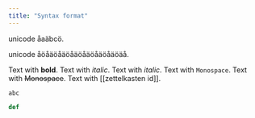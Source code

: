 ```yaml
---
title: "Syntax format"
---
```


unicode åaäbcö.

unicode åöåäöåäöåäöåäöåäöåäöäå.

Text with **bold**.
Text with *italic*.
Text with _italic_.
Text with `Monospace`.
Text with ~~Monospace~~.
Text with [[zettelkasten id]].

```
abc
```

```python
def
```
